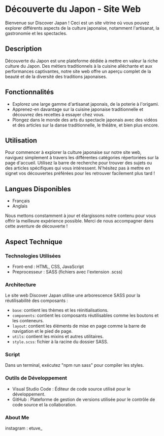 # **Découverte du Japon - Site Web**

Bienvenue sur Discover Japan ! Ceci est un site vitrine où vous pouvez explorer différents aspects de la culture japonaise, notamment l'artisanat, la gastronomie et les spectacles.

## Description

Découverte du Japon est une plateforme dédiée à mettre en valeur la riche culture du Japon. Des métiers traditionnels à la cuisine alléchante et aux performances captivantes, notre site web offre un aperçu complet de la beauté et de la diversité des traditions japonaises.

## Fonctionnalités

- Explorez une large gamme d'artisanat japonais, de la poterie à l'origami.
- Apprenez-en davantage sur la cuisine japonaise traditionnelle et découvrez des recettes à essayer chez vous.
- Plongez dans le monde des arts du spectacle japonais avec des vidéos et des articles sur la danse traditionnelle, le théâtre, et bien plus encore.

## Utilisation

Pour commencer à explorer la culture japonaise sur notre site web, naviguez simplement à travers les différentes catégories répertoriées sur la page d'accueil. Utilisez la barre de recherche pour trouver des sujets ou des articles spécifiques qui vous intéressent. N'hésitez pas à mettre en signet vos découvertes préférées pour les retrouver facilement plus tard !

## Langues Disponibles

- Français
- Anglais

Nous mettons constamment à jour et élargissons notre contenu pour vous offrir la meilleure expérience possible. Merci de nous accompagner dans cette aventure de découverte !

## Aspect Technique

### Technologies Utilisées

- Front-end : HTML, CSS, JavaScript
- Preprocesseur : SASS (fichiers avec l'extension .scss)

### Architecture

Le site web Discover Japan utilise une arborescence SASS pour la réutilisabilité des composants :
- `base`: contient les thèmes et les réinitialisations.
- `components`: contient les composants réutilisables comme les boutons et les conteneurs.
- `layout`: contient les éléments de mise en page comme la barre de navigation et le pied de page.
- `utils`: contient les mixins et autres utilitaires.
- `style.scss`: fichier à la racine du dossier SASS.

### Script

Dans un terminal, exécutez "npm run sass" pour compiler les styles.

### Outils de Développement

- Visual Studio Code : Éditeur de code source utilisé pour le développement.
- GitHub : Plateforme de gestion de versions utilisée pour le contrôle de code source et la collaboration.


### About Me
instagram : etuve_ 